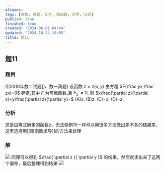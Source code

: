 ```yaml
---
aliases: 
tags: [高数, 真题, 复合, 隐函数, 求导, 公式]
publish: true
finished: true
created: "2024-06-01 04:44"
updated: "2024-10-24 10:05"
title: 题11
---
```

## 题11 
### 题目
([[2010年数二试题]]、数一真题) 设函数 $z=z(x,y)$ 由方程 $F(\frac yx,\frac zx)=0$ 确定,其中 $F$ 为可微函数,且 $F_2^{\prime}\neq0,$ 则 $x\frac{\partial z}{\partial x}+y\frac{\partial z}{\partial y}=$
(A)$x.$ 
(B)$z.$ 
(C)$-x.$ 
(D)$-z.$
### 分析
这是由等式确定的函数z，无法像例10一样可以用很多方法做出差不多的结果来，这里选择用[[隐函数求导]]的方法来处理 
### 解
![](https://img.hwenyi.live/202405051517561.webp)
同理可以得到 $\frac{ \partial z }{ \partial y }$ 的结果，然后就求出来了这两个偏导，最后整理得到结果
![](https://img.hwenyi.live/202405051519830.webp)
